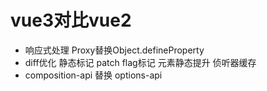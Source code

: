 # vue3对比vue2

- 响应式处理 Proxy替换Object.defineProperty
- diff优化  静态标记 patch flag标记 元素静态提升 侦听器缓存
- composition-api 替换 options-api
